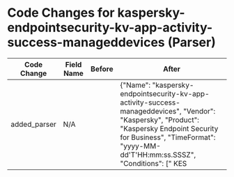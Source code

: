 # Code Changes for kaspersky-endpointsecurity-kv-app-activity-success-manageddevices (Parser)

| Code Change | Field Name | Before | After |
|-------------|------------|--------|-------|
| added_parser | N/A |  | {"Name": "kaspersky-endpointsecurity-kv-app-activity-success-manageddevices", "Vendor": "Kaspersky", "Product": "Kaspersky Endpoint Security for Business", "TimeFormat": "yyyy-MM-dd'T'HH:mm:ss.SSSZ", "Conditions": [" KES|", "gn=\"Managed devices\"", " tdn=\"", "etdn=\""], "Fields": ["({time}\d\d\d\d-\d\d-\d\dT\d\d:\d\d:\d\d\.\d\d\dZ) ({host}[\w\-.]+) KES\|", "gn=\"({category}[^\"]+)", "tdn=\"({operation}[^\"]+)", "etdn=\"({operation_details}[^\"]+)", "hdn=\"({src_host}[^\"]+)", "hip=\"({src_ip}((([0-9a-fA-F.]{0,4}):{1,2}){1,7}([0-9a-fA-F]){0,4})|(((25[0-5]|(2[0-4]|1\d|[0-9]|)\d)\.?\b){4}))(:({src_port}\d+))?\"", "et=\"({additional_info}[^\"]+)"], "ParserVersion": "v1.0.0"} |